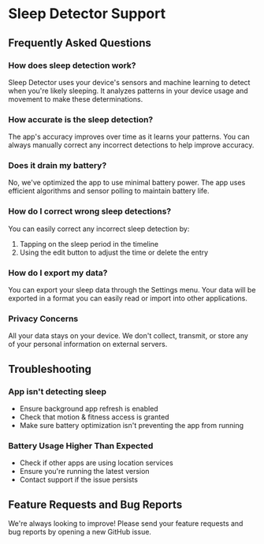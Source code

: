 # Sleep Detector Support

## Frequently Asked Questions

### How does sleep detection work?
Sleep Detector uses your device's sensors and machine learning to detect when you're likely sleeping. It analyzes patterns in your device usage and movement to make these determinations.

### How accurate is the sleep detection?
The app's accuracy improves over time as it learns your patterns. You can always manually correct any incorrect detections to help improve accuracy.

### Does it drain my battery?
No, we've optimized the app to use minimal battery power. The app uses efficient algorithms and sensor polling to maintain battery life.

### How do I correct wrong sleep detections?
You can easily correct any incorrect sleep detection by:
1. Tapping on the sleep period in the timeline
2. Using the edit button to adjust the time or delete the entry

### How do I export my data?
You can export your sleep data through the Settings menu. Your data will be exported in a format you can easily read or import into other applications.

### Privacy Concerns
All your data stays on your device. We don't collect, transmit, or store any of your personal information on external servers.

## Troubleshooting

### App isn't detecting sleep
- Ensure background app refresh is enabled
- Check that motion & fitness access is granted
- Make sure battery optimization isn't preventing the app from running

### Battery Usage Higher Than Expected
- Check if other apps are using location services
- Ensure you're running the latest version
- Contact support if the issue persists

## Feature Requests and Bug Reports
We're always looking to improve! Please send your feature requests and bug reports by opening a new GitHub issue.